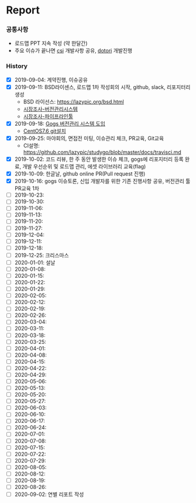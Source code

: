 # Report

### 공통사항
- 로드맵 PPT 지속 작성 (약 한달간)
- 주요 이슈가 끝나면 [csi](https://github.com/digital-idea/csi3) 개발사항 공유, [dotori](https://github.com/rd101/dotori) 개발진행

### History
- [x] 2019-09-04: 계약진행, 이슈공유
- [x] 2019-09-11: BSD라이센스, 로드맵 1차 작성회의 시작, github, slack, 리포지터리 생성
    - BSD 라이선스: https://lazypic.org/bsd.html
    - [시장조사-버전관리시스템](https://github.com/lazypic/market-research/blob/master/source_code_management.md)
    - [시장조사-파이프라인툴](https://github.com/lazypic/market-research/blob/master/project_management.md)
- [x] 2019-09-18: [Gogs 버전관리 시스템 도입](documents/gogs.md)
	- [CentOS7.6 git설치](documents/git.md)
- [x] 2019-09-25: 마야회의, 면접전 미팅, 이슈관리 체크, PR교육, Git교육
    - CI설명: https://github.com/lazypic/studygo/blob/master/docs/travisci.md
- [x] 2019-10-02: 코드 리뷰, 한 주 동안 발생한 이슈 체크, gogs에 리포지터리 등록 완료, 개발 우선순위 및 로드맵 관리, 에셋 라이브러리 교육(flag)
- [x] 2019-10-09: 한글날, github online PR(Pull request 진행)
- [x] 2019-10-16: gogs 이슈토론, 신입 개발자를 위한 기존 진행사항 공유, 버전관리 툴 PR교육 1차
- [ ] 2019-10-23:
- [ ] 2019-10-30:
- [ ] 2019-11-06:
- [ ] 2019-11-13:
- [ ] 2019-11-20:
- [ ] 2019-11-27:
- [ ] 2019-12-04:
- [ ] 2019-12-11:
- [ ] 2019-12-18:
- [ ] 2019-12-25: 크리스마스
- [ ] 2020-01-01: 설날
- [ ] 2020-01-08:
- [ ] 2020-01-15:
- [ ] 2020-01-22:
- [ ] 2020-01-29:
- [ ] 2020-02-05:
- [ ] 2020-02-12:
- [ ] 2020-02-19:
- [ ] 2020-02-26:
- [ ] 2020-03-04:
- [ ] 2020-03-11:
- [ ] 2020-03-18:
- [ ] 2020-03-25:
- [ ] 2020-04-01:
- [ ] 2020-04-08:
- [ ] 2020-04-15:
- [ ] 2020-04-22:
- [ ] 2020-04-29:
- [ ] 2020-05-06:
- [ ] 2020-05-13:
- [ ] 2020-05-20:
- [ ] 2020-05-27:
- [ ] 2020-06-03:
- [ ] 2020-06-10:
- [ ] 2020-06-17:
- [ ] 2020-06-24:
- [ ] 2020-07-01:
- [ ] 2020-07-08:
- [ ] 2020-07-15:
- [ ] 2020-07-22:
- [ ] 2020-07-29:
- [ ] 2020-08-05:
- [ ] 2020-08-12:
- [ ] 2020-08-19:
- [ ] 2020-08-26:
- [ ] 2020-09-02: 연별 리포트 작성
